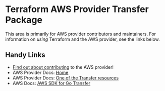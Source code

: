 # Terraform AWS Provider Transfer Package

This area is primarily for AWS provider contributors and maintainers. For information on _using_ Terraform and the AWS provider, see the links below.

## Handy Links

* [Find out about contributing](https://hashicorp.github.io/terraform-provider-aws/#contribute) to the AWS provider!
* AWS Provider Docs: [Home](https://registry.terraform.io/providers/hashicorp/aws/latest/docs)
* AWS Provider Docs: [One of the Transfer resources](https://registry.terraform.io/providers/hashicorp/aws/latest/docs/resources/transfer_access)
* AWS Docs: [AWS SDK for Go Transfer](https://docs.aws.amazon.com/sdk-for-go/api/service/transfer/)
